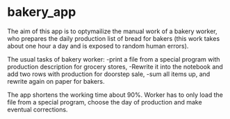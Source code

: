 # bakery_app
The aim of this app is to optymailize 
the manual work of a bakery worker, who prepares the daily production list of bread for bakers 
(this work takes about one hour a day and is exposed to random human errors).

The usual tasks of bakery worker:
-print a file from a special program with production description for grocery stores,
-Rewrite it into the notebook and add two rows with production for doorstep sale,
-sum all items up, and rewrite again on paper for bakers.

The app shortens the working time about 90%.
Worker has to only load the file from a special program, 
choose the day of production and make eventual corrections.
